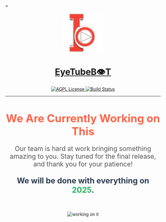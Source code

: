=<p align="center">
  <a href="https://t.me/EyeTubeAiBot">
    <img src="https://github.com/Mickekofi/EyeTubeBot/blob/master/logo.png" alt="Logo" width="130">
  </a>
  <a href = "https://t.me/EyeTubeAiBot">
  <h1 align="center"><strong>EyeTubeB👁T</strong></h1>
  </a>
  <p align="center">
    <a href="http://www.gnu.org/licenses/agpl-3.0">
      <img src="https://img.shields.io/badge/license-AGPL-blue.svg" alt="AGPL License">
    </a>
    <a href="https://wa.me/233505994829?text=*EyeTubeB👁t_From_Github_User_💬Message_:*%20">
      <img src="https://img.shields.io/badge/Contact-Engineers-red.svg" alt="Build Status">
    </a>
  </p>
</p>

---
<div align="center" style="margin-top: 50px;">
  <h1 style="font-size: 2.5em; color: #ff6347;">We Are Currently Working on This</h1>
  <p style="font-size: 1.5em; color: #555;">
    Our team is hard at work bringing something amazing to you. 
    Stay tuned for the final release, and thank you for your patience!
  </p>
  <p style="font-size: 1.8em; font-weight: bold; color: #2c3e50;">
    We will be done with everything on <span style="color: #27ae60;">2025</span>.
  </p>
  <img src="https://media.giphy.com/media/l3nWhI38IWDofyDrW/giphy.gif" alt="working on it" style="width: 200px; margin-top: 30px;">
</div>
